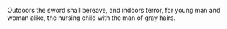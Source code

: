 Outdoors the sword shall bereave, and indoors terror, for young man and woman alike, the nursing child with the man of gray hairs.
